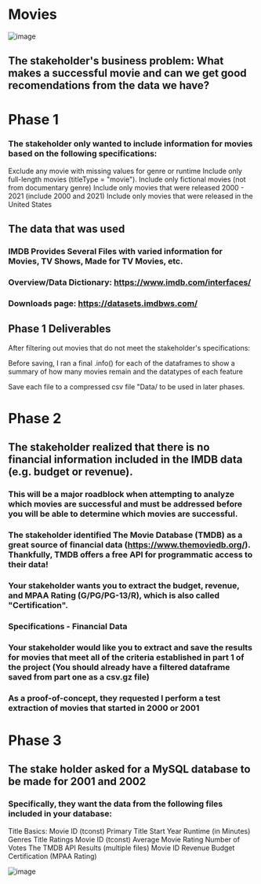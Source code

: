 # Movies

![image](https://user-images.githubusercontent.com/105470937/215615465-cefca8c6-f7cb-4900-ad9e-f08aca958ed3.png)


## The stakeholder's business problem: What makes a successful movie and can we get good recomendations from the data we have? 
 
 # Phase 1 
 
 ### The stakeholder only wanted to include information for movies based on the following specifications:

Exclude any movie with missing values for genre or runtime
Include only full-length movies (titleType = "movie").
Include only fictional movies (not from documentary genre)
Include only movies that were released 2000 - 2021 (include 2000 and 2021)
Include only movies that were released in the United States
 
 
 ## The data that was used 
 
 ### IMDB Provides Several Files with varied information for Movies, TV Shows, Made for TV Movies, etc.
### Overview/Data Dictionary: https://www.imdb.com/interfaces/
### Downloads page: https://datasets.imdbws.com/

## Phase 1 Deliverables 

After filtering out movies that do not meet the stakeholder's specifications:

Before saving, I ran a final .info() for each of the dataframes to show a summary of how many movies remain and the datatypes of each feature

Save each file to a compressed csv file "Data/ to be used in later phases. 

# Phase 2 
## The stakeholder realized that there is no financial information included in the IMDB data (e.g. budget or revenue).

### This will be a major roadblock when attempting to analyze which movies are successful and must be addressed before you will be able to determine which movies are successful.
### The stakeholder identified The Movie Database (TMDB) as a great source of financial data (https://www.themoviedb.org/). Thankfully, TMDB offers a free API for programmatic access to their data!

### Your stakeholder wants you to extract the budget, revenue, and MPAA Rating (G/PG/PG-13/R), which is also called "Certification".

### Specifications - Financial Data
### Your stakeholder would like you to extract and save the results for movies that meet all of the criteria established in part 1 of the project (You should already have a filtered dataframe saved from part one as a csv.gz file)

### As a proof-of-concept, they requested I  perform a test extraction of movies that started in 2000 or 2001

# Phase 3
## The stake holder asked for a MySQL database to be made for 2001 and 2002
### Specifically, they want the data from the following files included in your database:
Title Basics:
Movie ID (tconst)
Primary Title
Start Year
Runtime (in Minutes)
Genres
Title Ratings
Movie ID (tconst)
Average Movie Rating
Number of Votes
The TMDB API Results (multiple files)
Movie ID
Revenue
Budget
Certification (MPAA Rating)
 
 ![image](https://user-images.githubusercontent.com/105470937/219759019-ccbac2d8-f113-4912-8c50-3b5100d3595c.png)

